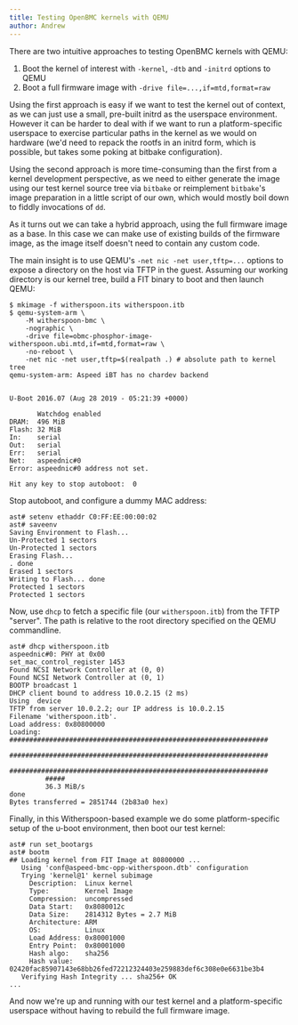 ```yaml
---
title: Testing OpenBMC kernels with QEMU
author: Andrew
---
```


There are two intuitive approaches to testing OpenBMC kernels with QEMU:

1. Boot the kernel of interest with `-kernel`, `-dtb` and `-initrd` options to
   QEMU
2. Boot a full firmware image with `-drive file=...,if=mtd,format=raw`

Using the first approach is easy if we want to test the kernel out of
context, as we can just use a small, pre-built initrd as the userspace
environment. However it can be harder to deal with if we want to run a
platform-specific userspace to exercise particular paths in the kernel as we
would on hardware (we'd need to repack the rootfs in an initrd form, which is
possible, but takes some poking at bitbake configuration).

Using the second approach is more time-consuming than the first from a kernel
development perspective, as we need to either generate the image using our test
kernel source tree via `bitbake` or reimplement `bitbake`'s image preparation
in a little script of our own, which would mostly boil down to fiddly
invocations of `dd`.

As it turns out we can take a hybrid approach, using the full firmware image as
a base. In this case we can make use of existing builds of the firmware image,
as the image itself doesn't need to contain any custom code.

The main insight is to use QEMU's `-net nic -net user,tftp=...` options to
expose a directory on the host via TFTP in the guest. Assuming our working
directory is our kernel tree, build a FIT binary to boot and then launch QEMU:

```
$ mkimage -f witherspoon.its witherspoon.itb
$ qemu-system-arm \
	-M witherspoon-bmc \
	-nographic \
	-drive file=obmc-phosphor-image-witherspoon.ubi.mtd,if=mtd,format=raw \
	-no-reboot \
	-net nic -net user,tftp=$(realpath .) # absolute path to kernel tree
qemu-system-arm: Aspeed iBT has no chardev backend


U-Boot 2016.07 (Aug 28 2019 - 05:21:39 +0000)

       Watchdog enabled
DRAM:  496 MiB
Flash: 32 MiB
In:    serial
Out:   serial
Err:   serial
Net:   aspeednic#0
Error: aspeednic#0 address not set.

Hit any key to stop autoboot:  0
```

Stop autoboot, and configure a dummy MAC address:

```
ast# setenv ethaddr C0:FF:EE:00:00:02
ast# saveenv
Saving Environment to Flash...
Un-Protected 1 sectors
Un-Protected 1 sectors
Erasing Flash...
. done
Erased 1 sectors
Writing to Flash... done
Protected 1 sectors
Protected 1 sectors
```

Now, use `dhcp` to fetch a specific file (our `witherspoon.itb`) from the TFTP
"server".  The path is relative to the root directory specified on the QEMU
commandline.

```
ast# dhcp witherspoon.itb
aspeednic#0: PHY at 0x00
set_mac_control_register 1453
Found NCSI Network Controller at (0, 0)
Found NCSI Network Controller at (0, 1)
BOOTP broadcast 1
DHCP client bound to address 10.0.2.15 (2 ms)
Using  device
TFTP from server 10.0.2.2; our IP address is 10.0.2.15
Filename 'witherspoon.itb'.
Load address: 0x80800000
Loading: #################################################################
         #################################################################
         #################################################################
         #####
         36.3 MiB/s
done
Bytes transferred = 2851744 (2b83a0 hex)
```

Finally, in this Witherspoon-based example we do some platform-specific setup
of the u-boot environment, then boot our test kernel:

```
ast# run set_bootargs
ast# bootm
## Loading kernel from FIT Image at 80800000 ...
   Using 'conf@aspeed-bmc-opp-witherspoon.dtb' configuration
   Trying 'kernel@1' kernel subimage
     Description:  Linux kernel
     Type:         Kernel Image
     Compression:  uncompressed
     Data Start:   0x8080012c
     Data Size:    2814312 Bytes = 2.7 MiB
     Architecture: ARM
     OS:           Linux
     Load Address: 0x80001000
     Entry Point:  0x80001000
     Hash algo:    sha256
     Hash value:   02420fac85907143e68bb26fed72212324403e259883def6c308e0e6631be3b4
   Verifying Hash Integrity ... sha256+ OK
...
```

And now we're up and running with our test kernel and a platform-specific
userspace without having to rebuild the full firmware image.
